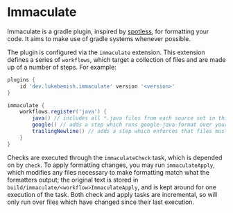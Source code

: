 # Immaculate

Immaculate is a gradle plugin, inspired by [spotless](https://github.com/diffplug/spotless/), for formatting your code. It aims to make use of gradle systems whenever possible.

The plugin is configured via the `immaculate` extension. This extension defines a series of `workflows`, which target a collection of files and are made up of a number of steps. For example:

```gradle
plugins {
    id 'dev.lukebemish.immaculate' version '<version>'
}

immaculate {
    workflows.register('java') {
        java() // includes all *.java files from each source set in this workflow
        google() // adds a step which runs google-java-format over your code
        trailingNewline() // adds a step which enforces that files must end with a trailing newline
    }
}
```

Checks are executed through the `immaculateCheck` task, which is depended on by `check`. To apply formatting changes, you may run `immaculateApply`, which modifies any files necessary to make formatting match what the formatters output; the original text is stored in `build/immaculate/<workflow>ImmaculateApply`, and is kept around for one execution of the task. Both check and apply tasks are incremental, so will only run over files which have changed since their last execution.
